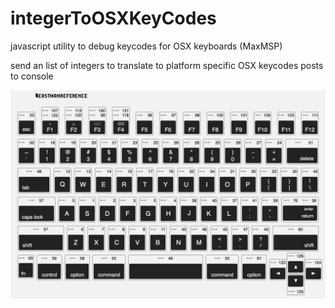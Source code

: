 # integerToOSXKeyCodes
javascript utility to debug keycodes for OSX keyboards (MaxMSP)

send an list of integers to translate to platform specific OSX keycodes
posts to console

![OSXkeycodes](https://github.com/JCurtisRMIT/integerToOSXKeyCodes/blob/master/osxkeycodes.png)



